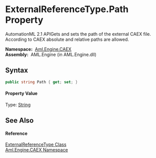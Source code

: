 ExternalReferenceType.Path Property
===================================
AutomationML 2.1 APIGets and sets the path of the external CAEX file. According to CAEX absolute and relative paths are allowed.

  **Namespace:**  [Aml.Engine.CAEX][1]  
  **Assembly:**  AML.Engine (in AML.Engine.dll)

Syntax
------

```csharp
public string Path { get; set; }
```

#### Property Value
Type: [String][2]

See Also
--------

#### Reference
[ExternalReferenceType Class][3]  
[Aml.Engine.CAEX Namespace][1]  

[1]: ../README.md
[2]: https://docs.microsoft.com/dotnet/api/system.string
[3]: README.md
[4]: https://www.automationml.org
[5]: ../../icons/logoShade.png